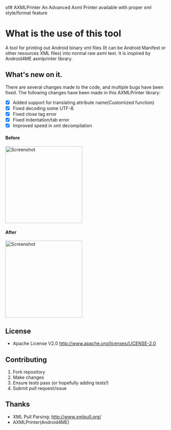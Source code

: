 of# AXMLPrinter
An Advanced Axml Printer available with proper xml style/format feature
# What is the use of this tool
A tool for printing out Android binary xml files (It can be Android Manifest or other resources XML files) into normal raw axml text. It is inspired by Android4ME axmlprinter library.

## What's new on it.
There are several changes made to the code, and multiple bugs have been fixed. The following changes have been made in this AXMLPrinter library:
- [x] Added support for translating attribute name(Customized function)
- [x] Fixed decoding some UTF-8.
- [x] Fixed close tag error
- [x] Fixed indentation/tab error
- [x] Improved speed in xml decompilation
#### Before
<img src="https://raw.githubusercontent.com/xyxyLiu/SwipeRefreshLayout/master/website/listview_with_custom_header.gif" width="240" alt="Screenshot"/>

#### After
<img src="https://raw.githubusercontent.com/xyxyLiu/SwipeRefreshLayout/master/website/scrollview_and_webview.gif" width="240" alt="Screenshot"/>

## License

+ Apache License V2.0 <http://www.apache.org/licenses/LICENSE-2.0>

## Contributing

1. Fork repository
2. Make changes
3. Ensure tests pass (or hopefully adding tests!)
4. Submit pull request/issue

## Thanks

+ XML Pull Parsing: <http://www.xmlpull.org/>
+ AXMLPrinter(Android4ME)

